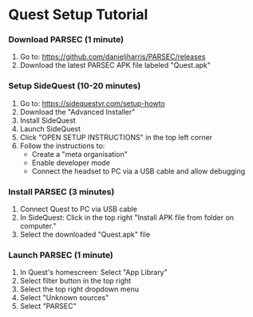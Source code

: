 # Quest Setup Tutorial

### Download PARSEC (1 minute)
1) Go to: https://github.com/danieljharris/PARSEC/releases
2) Download the latest PARSEC APK file labeled "Quest.apk"

### Setup SideQuest (10-20 minutes)
1) Go to: https://sidequestvr.com/setup-howto
2) Download the "Advanced Installer"
3) Install SideQuest
4) Launch SideQuest
5) Click "OPEN SETUP INSTRUCTIONS" in the top left corner
6) Follow the instructions to:
    - Create a "meta organisation"
    - Enable developer mode
    - Connect the headset to PC via a USB cable and allow debugging

### Install PARSEC (3 minutes)
1) Connect Quest to PC via USB cable
2) In SideQuest: Click in the top right "Install APK file from folder on computer."
3) Select the downloaded "Quest.apk" file

### Launch PARSEC (1 minute)
1) In Quest's homescreen: Select "App Library"
2) Select filter button in the top right
3) Select the top right dropdown menu
4) Select "Unknown sources"
5) Select "PARSEC"